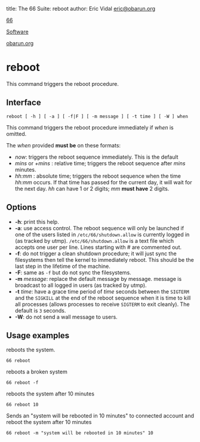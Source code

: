 title: The 66 Suite: reboot
author: Eric Vidal <eric@obarun.org>

[66](index.html)

[Software](https://web.obarun.org/software)

[obarun.org](https://web.obarun.org)

# reboot

This command triggers the reboot procedure.

## Interface

```
reboot [ -h ] [ -a ] [ -f|F ] [ -m message ] [ -t time ] [ -W ] when
```

This command triggers the reboot procedure immediately if *when* is omitted.

The *when* provided **must be** on these formats:

- *now*: triggers the reboot sequence immediately. This is the default
- *mins* or *+mins* : relative time; triggers the reboot sequence after *mins* minutes.
- *hh:mm* : absolute time; triggers the reboot sequence when the time *hh:mm* occurs. If that time has passed for the current day, it will wait for the next day. *hh* can have 1 or 2 digits; *mm* **must have** 2 digits.

## Options

- **-h**: print this help.
- **-a**: use access control. The reboot sequence will only be launched if one of the users listed in `/etc/66/shutdown.allow` is currently logged in (as tracked by utmp). `/etc/66/shutdown.allow` is a text file which accepts one user per line. Lines starting with # are commented out.
- **-f**: do not trigger a clean shutdown procedure; it will just sync the filesystems then tell the kernel to immediately reboot. This should be the last step in the lifetime of the machine.
- **-F**: same as `-f` but do not sync the filesystems.
- **-m** *message*: replace the default message by message. message is broadcast to all logged in users (as tracked by utmp).
- **-t** *time*: have a grace time period of *time* seconds between the `SIGTERM` and the `SIGKILL` at the end of the reboot sequence when it is time to kill all processes (allows processes to receive `SIGTERM` to exit cleanly). The default is `3` seconds.
- **-W**: do not send a wall message to users.

## Usage examples

reboots the system.
```
66 reboot
```

reboots a broken system
```
66 reboot -f
```

reboots the system after 10 minutes
```
66 reboot 10
```

Sends an "system will be rebooted in 10 minutes" to connected account and reboot the system after 10 minutes
```
66 reboot -m "system will be rebooted in 10 minutes" 10
```
